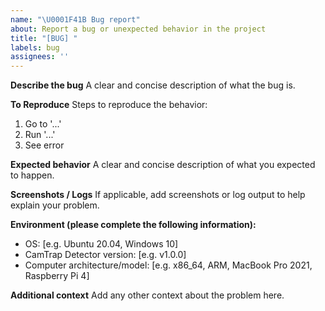 ```yaml
---
name: "\U0001F41B Bug report"
about: Report a bug or unexpected behavior in the project
title: "[BUG] "
labels: bug
assignees: ''
---
```


**Describe the bug**
A clear and concise description of what the bug is.

**To Reproduce**
Steps to reproduce the behavior:
1. Go to '...'
2. Run '...'
3. See error

**Expected behavior**
A clear and concise description of what you expected to happen.

**Screenshots / Logs**
If applicable, add screenshots or log output to help explain your problem.

**Environment (please complete the following information):**
- OS: [e.g. Ubuntu 20.04, Windows 10]
- CamTrap Detector version: [e.g. v1.0.0]
- Computer architecture/model: [e.g. x86_64, ARM, MacBook Pro 2021, Raspberry Pi 4]

**Additional context**
Add any other context about the problem here.